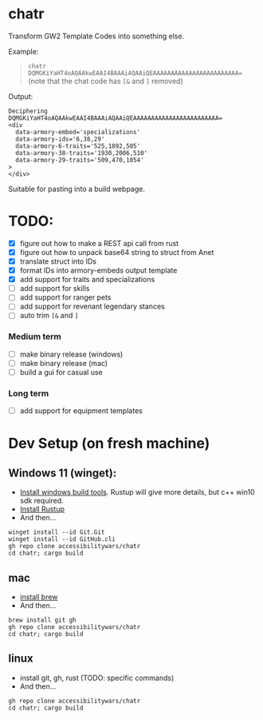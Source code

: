 # chatr

Transform GW2 Template Codes into something else.

Example:

> `chatr DQMGKiYaHT4oAQAAkwEAAI4BAAAiAQAAiQEAAAAAAAAAAAAAAAAAAAAAAAA=` (note that the chat code has `[&` and `]` removed)

Output:

```
Deciphering DQMGKiYaHT4oAQAAkwEAAI4BAAAiAQAAiQEAAAAAAAAAAAAAAAAAAAAAAAA=
<div
  data-armory-embed='specializations'
  data-armory-ids='6,38,29'
  data-armory-6-traits='525,1892,505'
  data-armory-38-traits='1930,2006,510'
  data-armory-29-traits='509,470,1854'
>
</div>
```

Suitable for pasting into a build webpage.

# TODO:

- [x] figure out how to make a REST api call from rust
- [x] figure out how to unpack base64 string to struct from Anet
- [x] translate struct into IDs
- [x] format IDs into armory-embeds output template
- [x] add support for traits and specializations
- [ ] add support for skills
- [ ] add support for ranger pets
- [ ] add support for revenant legendary stances
- [ ] auto trim `[&` and `]`

### Medium term

- [ ] make binary release (windows)
- [ ] make binary release (mac)
- [ ] build a gui for casual use

### Long term

- [ ] add support for equipment templates

# Dev Setup (on fresh machine)

## Windows 11 (winget):

- [Install windows build tools](https://visualstudio.microsoft.com/visual-cpp-build-tools/). Rustup will give more details, but c++ win10 sdk required.
- [Install Rustup](https://www.rust-lang.org/tools/install)
- And then...
```
winget install --id Git.Git
winget install --id GitHub.cli
gh repo clone accessibilitywars/chatr
cd chatr; cargo build
```

## mac

- [install brew](https://brew.sh/)
- And then...
```
brew install git gh
gh repo clone accessibilitywars/chatr
cd chatr; cargo build
```

## linux

- install git, gh, rust (TODO: specific commands)
- And then...
```
gh repo clone accessibilitywars/chatr
cd chatr; cargo build
```

